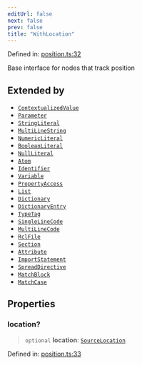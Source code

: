 ```yaml
---
editUrl: false
next: false
prev: false
title: "WithLocation"
---
```


Defined in: [position.ts:32](https://github.com/rcs-agents/rcs-lang/blob/44f56387ee45f73805b6a88a5582e17ead444456/packages/ast/src/position.ts#L32)

Base interface for nodes that track position

## Extended by

- [`ContextualizedValue`](/api/ast/interfaces/contextualizedvalue/)
- [`Parameter`](/api/ast/interfaces/parameter/)
- [`StringLiteral`](/api/ast/interfaces/stringliteral/)
- [`MultiLineString`](/api/ast/interfaces/multilinestring/)
- [`NumericLiteral`](/api/ast/interfaces/numericliteral/)
- [`BooleanLiteral`](/api/ast/interfaces/booleanliteral/)
- [`NullLiteral`](/api/ast/interfaces/nullliteral/)
- [`Atom`](/api/ast/interfaces/atom/)
- [`Identifier`](/api/ast/interfaces/identifier/)
- [`Variable`](/api/ast/interfaces/variable/)
- [`PropertyAccess`](/api/ast/interfaces/propertyaccess/)
- [`List`](/api/ast/interfaces/list/)
- [`Dictionary`](/api/ast/interfaces/dictionary/)
- [`DictionaryEntry`](/api/ast/interfaces/dictionaryentry/)
- [`TypeTag`](/api/ast/interfaces/typetag/)
- [`SingleLineCode`](/api/ast/interfaces/singlelinecode/)
- [`MultiLineCode`](/api/ast/interfaces/multilinecode/)
- [`RclFile`](/api/ast/interfaces/rclfile/)
- [`Section`](/api/ast/interfaces/section/)
- [`Attribute`](/api/ast/interfaces/attribute/)
- [`ImportStatement`](/api/ast/interfaces/importstatement/)
- [`SpreadDirective`](/api/ast/interfaces/spreaddirective/)
- [`MatchBlock`](/api/ast/interfaces/matchblock/)
- [`MatchCase`](/api/ast/interfaces/matchcase/)

## Properties

### location?

> `optional` **location**: [`SourceLocation`](/api/ast/interfaces/sourcelocation/)

Defined in: [position.ts:33](https://github.com/rcs-agents/rcs-lang/blob/44f56387ee45f73805b6a88a5582e17ead444456/packages/ast/src/position.ts#L33)
